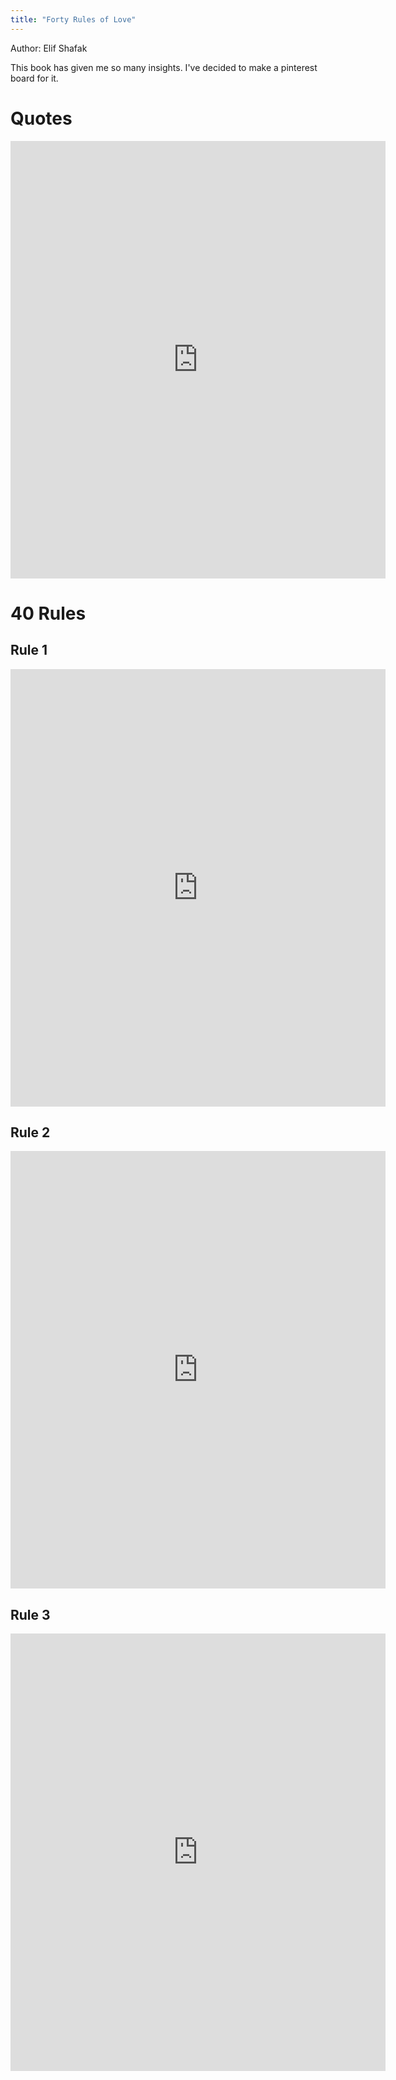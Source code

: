 ```yaml
---
title: "Forty Rules of Love"
---
```

Author: Elif Shafak  

This book has given me so many insights. I've decided to make a pinterest board for it.  

<a data-pin-do="embedBoard" data-pin-board-width="900" data-pin-scale-height="120" data-pin-scale-width="115" href="https://www.pinterest.co.uk/syazwinafazrul/forty-rules-of-love-by-elif-shafak/"></a>

# Quotes


<iframe src="https://assets.pinterest.com/ext/embed.html?id=1028791108609377785" height="700" width="600" frameborder="0" scrolling="no" ></iframe>  


# 40 Rules  
## Rule 1  
<iframe src="https://assets.pinterest.com/ext/embed.html?id=1028791108609905085" height="700" width="600" frameborder="0" scrolling="no" ></iframe>  

## Rule 2  
<iframe src="https://assets.pinterest.com/ext/embed.html?id=1028791108610010169" height="700" width="600" frameborder="0" scrolling="no" ></iframe>
  
## Rule 3  
<iframe src="https://assets.pinterest.com/ext/embed.html?id=1028791108610010169" height="700" width="600" frameborder="0" scrolling="no" ></iframe>
